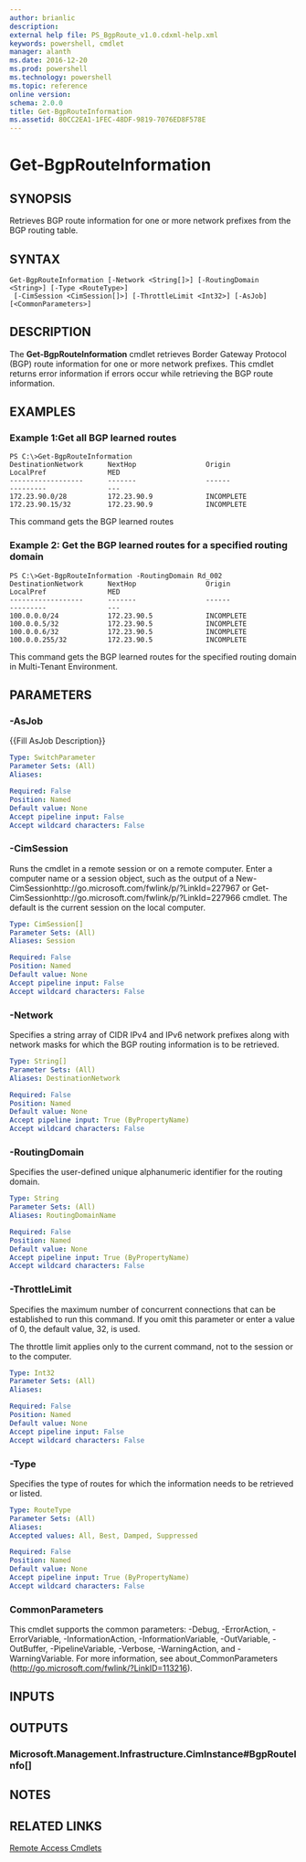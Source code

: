 ```yaml
---
author: brianlic
description: 
external help file: PS_BgpRoute_v1.0.cdxml-help.xml
keywords: powershell, cmdlet
manager: alanth
ms.date: 2016-12-20
ms.prod: powershell
ms.technology: powershell
ms.topic: reference
online version: 
schema: 2.0.0
title: Get-BgpRouteInformation
ms.assetid: 80CC2EA1-1FEC-48DF-9819-7076ED8F578E
---
```


# Get-BgpRouteInformation

## SYNOPSIS
Retrieves BGP route information for one or more network prefixes from the BGP routing table.

## SYNTAX

```
Get-BgpRouteInformation [-Network <String[]>] [-RoutingDomain <String>] [-Type <RouteType>]
 [-CimSession <CimSession[]>] [-ThrottleLimit <Int32>] [-AsJob] [<CommonParameters>]
```

## DESCRIPTION
The **Get-BgpRouteInformation** cmdlet retrieves Border Gateway Protocol (BGP) route information for one or more network prefixes.
This cmdlet returns error information if errors occur while retrieving the BGP route information.

## EXAMPLES

### Example 1:Get all BGP learned routes
```
PS C:\>Get-BgpRouteInformation
DestinationNetwork      NextHop                 Origin                  LocalPref               MED
------------------      -------                 ------                  ---------               ---
172.23.90.0/28          172.23.90.9             INCOMPLETE
172.23.90.15/32         172.23.90.9             INCOMPLETE
```

This command gets the BGP learned routes

### Example 2: Get the BGP learned routes for a specified routing domain
```
PS C:\>Get-BgpRouteInformation -RoutingDomain Rd_002
DestinationNetwork      NextHop                 Origin                  LocalPref               MED
------------------      -------                 ------                  ---------               ---
100.0.0.0/24            172.23.90.5             INCOMPLETE
100.0.0.5/32            172.23.90.5             INCOMPLETE
100.0.0.6/32            172.23.90.5             INCOMPLETE
100.0.0.255/32          172.23.90.5             INCOMPLETE
```

This command gets the BGP learned routes for the specified routing domain in Multi-Tenant Environment.

## PARAMETERS

### -AsJob
{{Fill AsJob Description}}

```yaml
Type: SwitchParameter
Parameter Sets: (All)
Aliases: 

Required: False
Position: Named
Default value: None
Accept pipeline input: False
Accept wildcard characters: False
```

### -CimSession
Runs the cmdlet in a remote session or on a remote computer.
Enter a computer name or a session object, such as the output of a New-CimSessionhttp://go.microsoft.com/fwlink/p/?LinkId=227967 or Get-CimSessionhttp://go.microsoft.com/fwlink/p/?LinkId=227966 cmdlet.
The default is the current session on the local computer.

```yaml
Type: CimSession[]
Parameter Sets: (All)
Aliases: Session

Required: False
Position: Named
Default value: None
Accept pipeline input: False
Accept wildcard characters: False
```

### -Network
Specifies a string array of CIDR IPv4 and IPv6 network prefixes along with network masks for which the BGP routing information is to be retrieved.

```yaml
Type: String[]
Parameter Sets: (All)
Aliases: DestinationNetwork

Required: False
Position: Named
Default value: None
Accept pipeline input: True (ByPropertyName)
Accept wildcard characters: False
```

### -RoutingDomain
Specifies the user-defined unique alphanumeric identifier for the routing domain.

```yaml
Type: String
Parameter Sets: (All)
Aliases: RoutingDomainName

Required: False
Position: Named
Default value: None
Accept pipeline input: True (ByPropertyName)
Accept wildcard characters: False
```

### -ThrottleLimit
Specifies the maximum number of concurrent connections that can be established to run this command.
If you omit this parameter or enter a value of 0, the default value, 32, is used.

The throttle limit applies only to the current command, not to the session or to the computer.

```yaml
Type: Int32
Parameter Sets: (All)
Aliases: 

Required: False
Position: Named
Default value: None
Accept pipeline input: False
Accept wildcard characters: False
```

### -Type
Specifies the type of routes for which the information needs to be retrieved or listed.

```yaml
Type: RouteType
Parameter Sets: (All)
Aliases: 
Accepted values: All, Best, Damped, Suppressed

Required: False
Position: Named
Default value: None
Accept pipeline input: True (ByPropertyName)
Accept wildcard characters: False
```

### CommonParameters
This cmdlet supports the common parameters: -Debug, -ErrorAction, -ErrorVariable, -InformationAction, -InformationVariable, -OutVariable, -OutBuffer, -PipelineVariable, -Verbose, -WarningAction, and -WarningVariable. For more information, see about_CommonParameters (http://go.microsoft.com/fwlink/?LinkID=113216).

## INPUTS

## OUTPUTS

### Microsoft.Management.Infrastructure.CimInstance#BgpRouteInfo[]

## NOTES

## RELATED LINKS

[Remote Access Cmdlets](./index.md)

